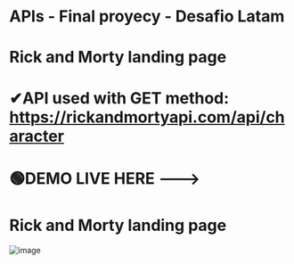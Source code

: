 # APIs - Final proyecy - Desafio Latam
# Rick and Morty landing page
# ✔API used with GET method: https://rickandmortyapi.com/api/character 
# 🟢DEMO LIVE HERE --->

# Rick and Morty landing page
![image](https://github.com/holydoritoz/APIs-React-Final-Proyect/assets/54608904/f79c2501-87eb-469e-b8d0-6c3cdd78c6e7)

